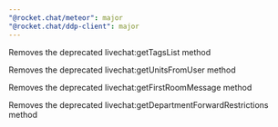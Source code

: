 ```yaml
---
"@rocket.chat/meteor": major
"@rocket.chat/ddp-client": major
---
```


Removes the deprecated livechat:getTagsList method

Removes the deprecated livechat:getUnitsFromUser method

Removes the deprecated livechat:getFirstRoomMessage method

Removes the deprecated livechat:getDepartmentForwardRestrictions method

